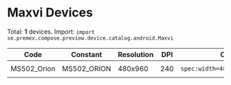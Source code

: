 # Maxvi Devices

Total: **1** devices. Import: `import se.premex.compose.preview.device.catalog.android.Maxvi`

| Code | Constant | Resolution | DPI | Compose Spec | Preview Usage |
|------|----------|------------|-----|-------------|---------------|
| MS502_Orion | MS502_ORION | 480x960 | 240 | `spec:width=480px,height=960px,dpi=240` | `@Preview(device = Maxvi.MS502_ORION)` |

<!-- Generated automatically. Do not edit manually. -->
